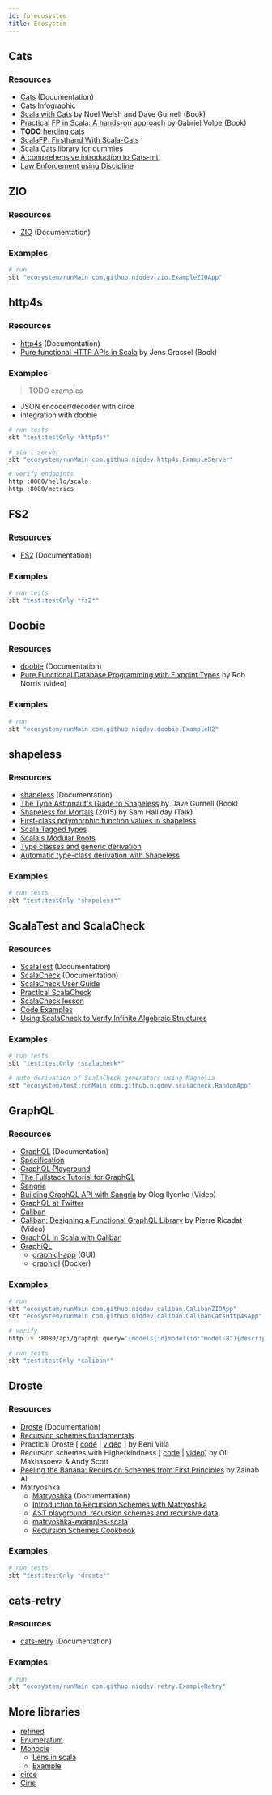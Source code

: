 ```yaml
---
id: fp-ecosystem
title: Ecosystem
---
```


## Cats

### Resources

* [Cats](https://typelevel.org/cats) (Documentation)
* [Cats Infographic](https://github.com/tpolecat/cats-infographic)
* [Scala with Cats](https://underscore.io/books/scala-with-cats) by Noel Welsh and Dave Gurnell (Book)
* [Practical FP in Scala: A hands-on approach](https://leanpub.com/pfp-scala) by Gabriel Volpe (Book)
* **TODO** [herding cats](http://eed3si9n.com/herding-cats/index.html)
* [ScalaFP: Firsthand With Scala-Cats](https://www.signifytechnology.com/blog/2018/07/scalafp-firsthand-with-scala-cats-monads-number-1-by-harmeet-singh)
* [Scala Cats library for dummies](https://medium.com/@abu_nadhr/scala-cats-library-for-dummies-part-1-8ec47af7a144)
* [A comprehensive introduction to Cats-mtl](https://typelevel.org/blog/2018/10/06/intro-to-mtl.html)
* [Law Enforcement using Discipline](https://typelevel.org/blog/2013/11/17/discipline.html)

## ZIO

### Resources

* [ZIO](https://zio.dev) (Documentation)

### Examples

```bash
# run
sbt "ecosystem/runMain com.github.niqdev.zio.ExampleZIOApp"
```

## http4s

### Resources

* [http4s](https://http4s.org) (Documentation)
* [Pure functional HTTP APIs in Scala](https://leanpub.com/pfhais) by Jens Grassel (Book)

### Examples

> TODO examples

* JSON encoder/decoder with circe
* integration with doobie

```bash
# run tests
sbt "test:testOnly *http4s*"

# start server
sbt "ecosystem/runMain com.github.niqdev.http4s.ExampleServer"

# verify endpoints
http :8080/hello/scala
http :8080/metrics
```

## FS2

### Resources

* [FS2](https://fs2.io) (Documentation)

### Examples

```bash
# run tests
sbt "test:testOnly *fs2*"
```

## Doobie

### Resources

* [doobie](https://tpolecat.github.io/doobie) (Documentation)
* [Pure Functional Database Programming with Fixpoint Types](https://www.youtube.com/watch?v=7xSfLPD6tiQ) by Rob Norris (video)

### Examples

```bash
# run
sbt "ecosystem/runMain com.github.niqdev.doobie.ExampleH2"
```

## shapeless

### Resources

* [shapeless](https://github.com/milessabin/shapeless/wiki) (Documentation)
* [The Type Astronaut's Guide to Shapeless](https://underscore.io/books/shapeless-guide) by Dave Gurnell (Book)
* [Shapeless for Mortals](http://fommil.com/scalax15) (2015) by Sam Halliday (Talk)
* [First-class polymorphic function values in shapeless](https://milessabin.com/blog/2012/04/27/shapeless-polymorphic-function-values-1)
* [Scala Tagged types](http://www.vlachjosef.com/tagged-types-introduction)
* [Scala's Modular Roots](http://lambdafoo.com/scala-syd-2015-modules)
* [Type classes and generic derivation](https://meta.plasm.us/posts/2015/11/08/type-classes-and-generic-derivation)
* [Automatic type-class derivation with Shapeless](https://www.lyh.me/automatic-type-class-derivation-with-shapeless.html)

### Examples

```bash
# run tests
sbt "test:testOnly *shapeless*"
```

## ScalaTest and ScalaCheck

### Resources

* [ScalaTest](http://www.scalatest.org) (Documentation)
* [ScalaCheck](https://www.scalacheck.org) (Documentation)
* [ScalaCheck User Guide](https://github.com/rickynils/scalacheck/blob/master/doc/UserGuide.md)
* [Practical ScalaCheck](http://noelmarkham.github.io/practical-scalacheck/index.html#/)
* [ScalaCheck lesson](https://github.com/alvinj/FPScalaCheck)
* [Code Examples](https://booksites.artima.com/scalacheck/examples/index.html)
* [Using ScalaCheck to Verify Infinite Algebraic Structures](http://jtfmumm.com/blog/2015/09/04/adventures-in-abstract-algebra-part-4-using-scalacheck-to-verify-infinite-algebraic-structures/)

### Examples

```bash
# run tests
sbt "test:testOnly *scalacheck*"

# auto derivation of ScalaCheck generators using Magnolia
sbt "ecosystem/test:runMain com.github.niqdev.scalacheck.RandomApp"
```

## GraphQL

### Resources

* [GraphQL](https://graphql.org) (Documentation)
* [Specification](http://spec.graphql.org)
* [GraphQL Playground](https://www.graphqlbin.com)
* [The Fullstack Tutorial for GraphQL](https://www.howtographql.com)
* [Sangria](https://sangria-graphql.org)
* [Building GraphQL API with Sangria](https://www.youtube.com/watch?v=ymILgZAdfnA) by Oleg Ilyenko (Video)
* [GraphQL at Twitter](https://about.sourcegraph.com/graphql/graphql-at-twitter)
* [Caliban](https://ghostdogpr.github.io/caliban)
* [Caliban: Designing a Functional GraphQL Library](https://www.youtube.com/watch?v=OC8PbviYUlQ) by Pierre Ricadat (Video)
* [GraphQL in Scala with Caliban](https://medium.com/@ghostdogpr/graphql-in-scala-with-caliban-part-1-8ceb6099c3c2)
* [GraphiQL](https://github.com/graphql/graphiql)
    - [graphiql-app](https://github.com/skevy/graphiql-app) (GUI)
    - [graphiql](https://github.com/friendsofgo/graphiql) (Docker)

### Examples

```bash
# run
sbt "ecosystem/runMain com.github.niqdev.caliban.CalibanZIOApp"
sbt "ecosystem/runMain com.github.niqdev.caliban.CalibanCatsHttp4sApp"

# verify
http -v :8080/api/graphql query='{models{id}model(id:"model-8"){description,count,valid}}'

# run tests
sbt "test:testOnly *caliban*"
```

## Droste

### Resources

* [Droste](https://github.com/higherkindness/droste) (Documentation)
* [Recursion schemes fundamentals](https://www.47deg.com/blog/recursion-schemes-introduction)
* Practical Droste [ [code](https://github.com/BeniVF/practical-droste) | [video](https://www.youtube.com/watch?v=YBEc0Upntjg) ] by Beni Villa
* Recursion schemes with Higherkindness [ [code](https://github.com/higherkindness/ersatz) | [video](https://www.youtube.com/watch?v=tP77Ryy9Qxs)] by Oli Makhasoeva & Andy Scott
* [Peeling the Banana: Recursion Schemes from First Principles](https://www.youtube.com/watch?v=XZ9nPZbaYfE) by Zainab Ali
* Matryoshka
    - [Matryoshka](https://github.com/precog/matryoshka) (Documentation)
    - [Introduction to Recursion Schemes with Matryoshka](https://akmetiuk.com/posts/2017-03-10-matryoshka-intro.html)
    - [AST playground: recursion schemes and recursive data](https://kubuszok.com/2019/ast-playground-recursion-schemes-and-recursive-data)
    - [matryoshka-examples-scala](https://github.com/LoyolaChicagoCode/matryoshka-examples-scala)
    - [Recursion Schemes Cookbook](https://github.com/vil1/recursion-schemes-cookbook)

### Examples

```bash
# run tests
sbt "test:testOnly *droste*"
```

## cats-retry

### Resources

* [cats-retry](https://cb372.github.io/cats-retry/docs) (Documentation)

### Examples

```bash
# run
sbt "ecosystem/runMain com.github.niqdev.retry.ExampleRetry"
```

## More libraries

* [refined](https://github.com/fthomas/refined)
* [Enumeratum](https://github.com/lloydmeta/enumeratum)
* [Monocle](http://julien-truffaut.github.io/Monocle)
    * [Lens in scala](http://koff.io/posts/292173-lens-in-scala)
    * [Example](https://github.com/jdegoes/lambdaconf-2014-introgame#a-simple-lens)
* [circe](https://circe.github.io/circe)
* [Ciris](https://cir.is)

